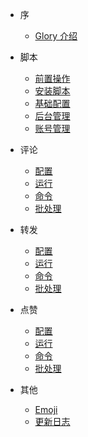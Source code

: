- 序
  - [Glory 介绍](/start/introduce)

- 脚本
  - [前置操作](/script/before)
  - [安装脚本](/script/install)
  - [基础配置](/script/setting)
  - [后台管理](/script/admin)
  - [账号管理](/script/account)

- 评论

  - [配置](/comment/setting)
  - [运行](/comment/execute)
  - [命令](/comment/command)
  - [批处理](/comment/batch)

- 转发

  - [配置](/forward/setting)
  - [运行](/forward/execute)
  - [命令](/forward/command)
  - [批处理](/forward/batch)

- 点赞

  - [配置](/like/setting)
  - [运行](/like/execute)
  - [命令](/like/command)
  - [批处理](/like/batch)

- 其他

  - [Emoji](/other/emoji)
  - [更新日志](/other/update)